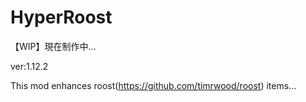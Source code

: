 HyperRoost
====

【WIP】現在制作中…

ver:1.12.2

This mod enhances roost(https://github.com/timrwood/roost) items...
